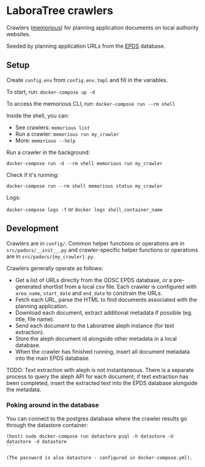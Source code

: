 # LaboraTree crawlers

Crawlers ([memorious](https://github.com/alephdata/memorious)) for planning application documents on local authority websites.

Seeded by planning application URLs from the [EPDS]() database.

## Setup

Create `config.env` from `config.env.tmpl` and fill in the variables.

To start, run: `docker-compose up -d`

To access the memorious CLI, run: `docker-compose run --rm shell`

Inside the shell, you can:

* See crawlers: `memorious list`
* Run a crawler: `memorious run my_crawler`
* More: `memorious --help`

Run a crawler in the background:

```
docker-compose run -d --rm shell memorious run my_crawler
```

Check if it's running:

```
docker-compose run --rm shell memorious status my_crawler
```

Logs:

`docker-compose logs -f` or `docker logs shell_container_name`

## Development

Crawlers are in `config/`. Common helper functions or operations are in `src/padocs/__init__.py` and crawler-specific helper functions or operations are in `src/padocs/{my_crawler}.py`.

Crawlers generally operate as follows:

* Get a list of URLs directly from the ODSC EPDS database, or a pre-generated shortlist from a local csv file. Each crawler is configured with `area_name`, `start_date` and `end_date` to constrain the URLs.
* Fetch each URL, parse the HTML to find documents associated with the planning application.
* Download each document, extract additional metadata if possible (eg. title, file name).
* Send each document to the Laboratree aleph instance (for text extraction).
* Store the aleph document id alongside other metadata in a local database.
* When the crawler has finished running, insert all document metadata into the main EPDS database.

TODO: Text extraction with aleph is not instantaneous. There is a separate process to query the aleph API for each document; if text extraction has been completed, insert the extracted text into the EPDS database alongside the metadata.

### Poking around in the database

You can connect to the postgres database where the crawler results go through the datastore container:

````
(host) sudo docker-compose run datastore psql -h datastore -U datastore -d datastore
```

(The password is also datastore - configured in docker-compose.yml).